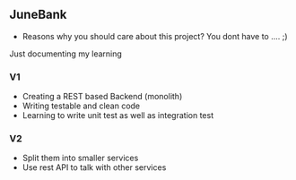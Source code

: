 ## JuneBank 

* Reasons why you should care about this project? You dont have to .... ;)

Just documenting my learning

### V1
* Creating a REST based Backend (monolith)
* Writing testable and clean code
* Learning to write unit test as well as integration test 

### V2
* Split them into smaller services 
* Use rest API to talk with other services


